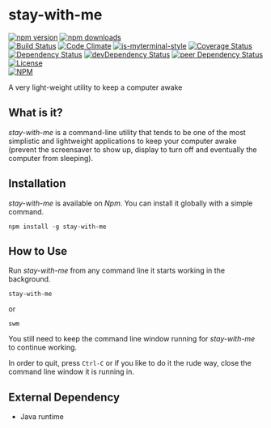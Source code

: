 # stay-with-me

[![npm version](https://badge.fury.io/js/stay-with-me.svg)](https://badge.fury.io/js/stay-with-me)
[![npm downloads](https://img.shields.io/npm/dt/stay-with-me.svg)](https://www.npmjs.com/package/stay-with-me)  
[![Build Status](https://travis-ci.org/myTerminal/stay-with-me.svg?branch=master)](https://travis-ci.org/myTerminal/stay-with-me)
[![Code Climate](https://codeclimate.com/github/myTerminal/stay-with-me.png)](https://codeclimate.com/github/myTerminal/stay-with-me)
[![js-myterminal-style](https://img.shields.io/badge/code%20style-myterminal-blue.svg)](https://www.npmjs.com/package/eslint-config/myterminal)
[![Coverage Status](https://img.shields.io/coveralls/myTerminal/stay-with-me.svg)](https://coveralls.io/r/myTerminal/stay-with-me?branch=master)  
[![Dependency Status](https://david-dm.org/myTerminal/stay-with-me.svg)](https://david-dm.org/myTerminal/stay-with-me)
[![devDependency Status](https://david-dm.org/myTerminal/stay-with-me/dev-status.svg)](https://david-dm.org/myTerminal/stay-with-me#info=devDependencies)
[![peer Dependency Status](https://david-dm.org/myTerminal/stay-with-me/peer-status.svg)](https://david-dm.org/myTerminal/stay-with-me#info=peerDependencies)  
[![License](https://img.shields.io/github/license/myTerminal/ample-alerts.svg)](https://opensource.org/licenses/MIT)  
[![NPM](https://nodei.co/npm/stay-with-me.png?downloads=true&downloadRank=true&stars=true)](https://nodei.co/npm/stay-with-me/)

A very light-weight utility to keep a computer awake

## What is it?

*stay-with-me* is a command-line utility that tends to be one of the most simplistic and lightweight applications to keep your computer awake (prevent the screensaver to show up, display to turn off and eventually the computer from sleeping).

## Installation

*stay-with-me* is available on *Npm*. You can install it globally with a simple command.

    npm install -g stay-with-me

## How to Use

Run *stay-with-me* from any command line it starts working in the background.

    stay-with-me

or 

    swm

You still need to keep the command line window running for *stay-with-me* to continue working.

In order to quit, press `Ctrl-C` or if you like to do it the rude way, close the command line window it is running in.

## External Dependency

* Java runtime

